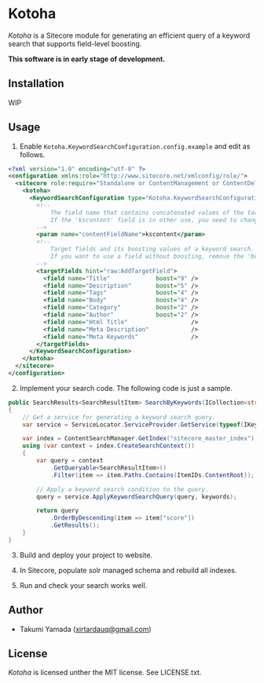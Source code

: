 # Kotoha
*Kotoha* is a Sitecore module for generating an efficient query of a keyword search that supports field-level boosting.  

**This software is in early stage of development.**

## Installation
WIP

## Usage
1. Enable `Kotoha.KeywordSearchConfiguration.config.example` and edit as follows.

```xml
<?xml version="1.0" encoding="utf-8" ?>
<configuration xmlns:role="http://www.sitecore.net/xmlconfig/role/">
  <sitecore role:require="Standalone or ContentManagement or ContentDelivery" >
    <kotoha>
      <KeywordSearchConfiguration type="Kotoha.KeywordSearchConfiguration, Kotoha">
        <!--
            The field name that contains concatenated values of the target fields.
            If the 'kscontent' field is in other use, you need to change this value and predefined field name in Kotoha.config.
        -->
        <param name="contentFieldName">kscontent</param>
        <!--
            Target fields and its boosting values of a keyword search.
            If you want to use a field without boosting, remove the 'boost' attribute or specify 0 to that's value.
        -->
        <targetFields hint="raw:AddTargetField">
          <field name="Title"             boost="9" />
          <field name="Description"       boost="5" />
          <field name="Tags"              boost="4" />
          <field name="Body"              boost="4" />
          <field name="Category"          boost="2" />
          <field name="Author"            boost="2" />
          <field name="Html Title"                  />
          <field name="Meta Description"            />
          <field name="Meta Keywords"               />
        </targetFields>
      </KeywordSearchConfiguration>
    </kotoha>
  </sitecore>
</configuration>
```

2. Implement your search code. The following code is just a sample.

```cs
public SearchResults<SearchResultItem> SearchByKeywords(ICollection<string> keywords)
{
    // Get a service for generating a keyword search query.
    var service = ServiceLocator.ServiceProvider.GetService(typeof(IKeywordSearchQueryService)) as IKeywordSearchQueryService;

    var index = ContentSearchManager.GetIndex("sitecore_master_index");
    using (var context = index.CreateSearchContext())
    {
        var query = context
            .GetQueryable<SearchResultItem>()
            .Filter(item => item.Paths.Contains(ItemIDs.ContentRoot));

        // Apply a keyword search condition to the query.
        query = service.ApplyKeywordSearchQuery(query, keywords);

        return query
            .OrderByDescending(item => item["score"])
            .GetResults();
    }
}
```

3. Build and deploy your project to website.

1. In Sitecore, populate solr managed schema and rebuild all indexes.

1. Run and check your search works well. 

## Author
- Takumi Yamada (xirtardauq@gmail.com)

## License
*Kotoha* is licensed unther the MIT license. See LICENSE.txt.